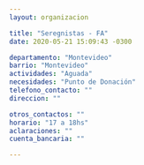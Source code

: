 ```yaml
---
layout: organizacion

title: "Seregnistas - FA"
date: 2020-05-21 15:09:43 -0300

departamento: "Montevideo"
barrio: "Montevideo"
actividades: "Aguada"
necesidades: "Punto de Donación"
telefono_contacto: ""
direccion: ""

otros_contactos: ""
horario: "17 a 18hs"
aclaraciones: ""
cuenta_bancaria: ""

---
```

